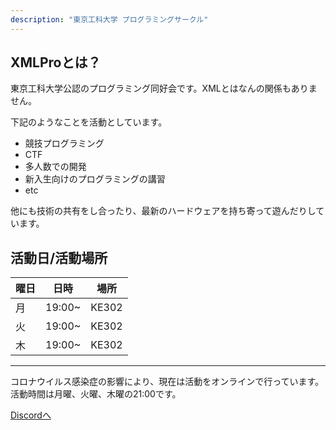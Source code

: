 ```yaml
---
description: "東京工科大学 プログラミングサークル"
---
```


## XMLProとは？

東京工科大学公認のプログラミング同好会です。XMLとはなんの関係もありません。

下記のようなことを活動としています。

- 競技プログラミング
- CTF
- 多人数での開発
- 新入生向けのプログラミングの講習
- etc

他にも技術の共有をし合ったり、最新のハードウェアを持ち寄って遊んだりしています。

## 活動日/活動場所

<table class="w-100">
  <thead>
    <tr>
      <th scope="col">曜日</th>
      <th scope="col">日時</th>
      <th scope="col">場所</th>
    </tr>
  </thead>
  <tbody>
    <tr>
      <td scope="row">月</td>
      <td>19:00~</td>
      <td>KE302</td>
    </tr>
    <tr>
      <td scope="row">火</td>
      <td>19:00~</td>
      <td>KE302</td>
    </tr>
    <tr>
      <td scope="row">木</td>
      <td>19:00~</td>
      <td>KE302</td>
    </tr>
  </tbody>
</table>

---

<span class="f4 lh-copy">コロナウイルス感染症の影響により、現在は活動をオンラインで行っています。活動時間は月曜、火曜、木曜の21:00です。</span>

[Discordへ](https://discord.gg/hFKnsrwH7r)
